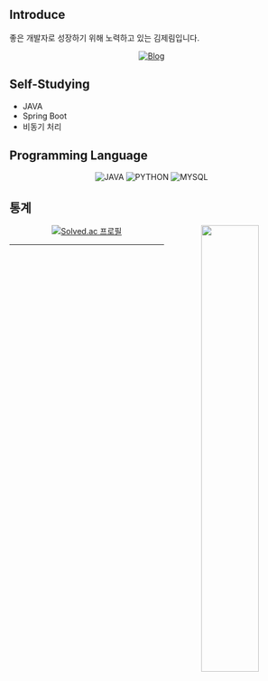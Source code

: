## Introduce
좋은 개발자로 성장하기 위해 노력하고 있는 김제림입니다.
<div align="center">
  
  [![Blog](https://img.shields.io/badge/Blog-jerry--k.site-20C997?style=flat-square&logo=Tistory&logoColor=white)](https://jerry-k.site/)
</div>

## Self-Studying
- JAVA
- Spring Boot
- 비동기 처리

## Programming Language
<div align="center">
  
  ![JAVA](https://img.shields.io/badge/JAVA-2FC08D.svg?logo=java&logoColor=white)
  ![PYTHON](https://img.shields.io/badge/Python-007396?style=flat-square&logo=Python&logoColor=white) 
  ![MYSQL](https://img.shields.io/badge/SQL-007ACC.svg?logo=MySQL&logoColor=white) 
  
</div>

## 통계
<div align="center">
  
  <img align="right" width="45%" src="https://github-readme-stats.vercel.app/api?username=jerry-1211&show_icons=true&theme=great-gatsby"/>
  
  [![Solved.ac 프로필](http://mazassumnida.wtf/api/v2/generate_badge?boj=kcjerim97)](https://solved.ac/kcjerim97)
  
</div>

---
